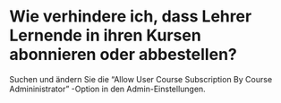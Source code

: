 # Wie verhindere ich, dass Lehrer Lernende in ihren Kursen abonnieren oder abbestellen?

Suchen und ändern Sie die “Allow User Course Subscription By Course Admininistrator” -Option in den Admin-Einstellungen.
